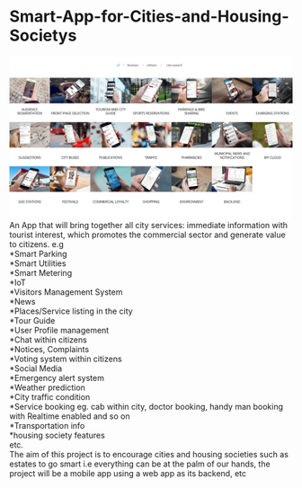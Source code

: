 # Smart-App-for-Cities-and-Housing-Societys<br>
[<img alt="City App" width="1000px" src="The-app-of-Smart-Cities-min.png" />](https://photos.google.com/photo/AF1QipOYIcqmhFH28wtLb-tjEcs-IL4QVnipDydLV45d)
An App that will bring together all city services: immediate information with tourist interest, which promotes the commercial sector and generate value to citizens. e.g <br>
*Smart Parking <br>
*Smart Utilities <br>
*Smart Metering <br>
*IoT <br>
*Visitors Management System <br> 
*News <br>
*Places/Service listing in the city <br>
*Tour Guide <br>
*User Profile management <br>
*Chat within citizens<br>
*Notices, Complaints<br>
*Voting system within citizens<br>
*Social Media<br>
*Emergency alert system<br>
*Weather prediction<br>
*City traffic condition<br>
*Service booking eg. cab within city, doctor booking, handy man booking with Realtime enabled and so on<br>
*Transportation info<br>
*housing society features <br>
etc. <br>
The aim of this project is to encourage cities and housing societies such as estates to go smart i.e everything can be at the palm of our hands, the project will be a mobile app using a web app as its backend, etc
